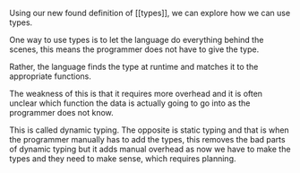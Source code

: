 Using our new found definition of [[types]], we can explore how we can use types.

One way to use types is to let the language do everything behind the scenes, this means the programmer does not have to give the type.

Rather, the language finds the type at runtime and matches it to the appropriate functions.

The weakness of this is that it requires more overhead and it is often unclear which function the data is actually going to go into as the programmer does not know.

This is called dynamic typing.
The opposite is static typing and that is when the programmer manually has to add the types, this removes the bad parts of dynamic typing but it adds manual overhead as now we have to make the types and they need to make sense, which requires planning.